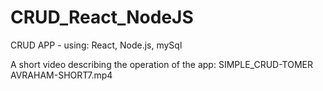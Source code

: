 # CRUD_React_NodeJS
CRUD APP - using: React, Node.js, mySql

A short video describing the operation of the app:
SIMPLE_CRUD-TOMER AVRAHAM-SHORT7.mp4
